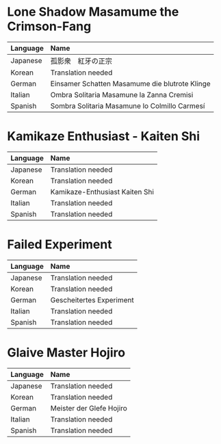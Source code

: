 ﻿# Lone Shadow Masamume the Crimson-Fang

| Language | Name |
| :------- | :---------- |
| Japanese | 孤影衆　紅牙の正宗 |
| Korean | Translation needed |
| German | Einsamer Schatten Masamume die blutrote Klinge |
| Italian | Ombra Solitaria Masamune la Zanna Cremisi |
| Spanish | Sombra Solitaria Masamune lo Colmillo Carmesí |

# Kamikaze Enthusiast - Kaiten Shi

| Language | Name |
| :------- | :---------- |
| Japanese | Translation needed |
| Korean | Translation needed |
| German | Kamikaze-Enthusiast Kaiten Shi |
| Italian | Translation needed |
| Spanish | Translation needed |

# Failed Experiment

| Language | Name |
| :------- | :---------- |
| Japanese | Translation needed |
| Korean | Translation needed |
| German | Gescheitertes Experiment |
| Italian | Translation needed |
| Spanish | Translation needed |

# Glaive Master Hojiro

| Language | Name |
| :------- | :---------- |
| Japanese | Translation needed |
| Korean | Translation needed |
| German | Meister der Glefe Hojiro |
| Italian | Translation needed |
| Spanish | Translation needed |